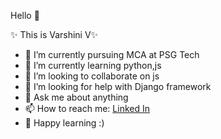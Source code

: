  Hello 👋

✨ This is Varshini V✨ 

- 🔭 I’m currently pursuing MCA at PSG Tech
- 🌱 I’m currently learning python,js
- 👯 I’m looking to collaborate on js
- 🤔 I’m looking for help with Django framework
- 💬 Ask me about anything
- 📫 How to reach me: [Linked In](https://www.linkedin.com/in/varshini-v-6878a1189)
- 🤩 Happy learning :)

